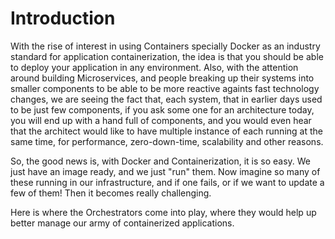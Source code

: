 # Introduction

With the rise of interest in using Containers specially Docker as an industry standard for application containerization, the idea is that you should be able to deploy your application in any environment. Also, with the attention around building Microservices, and people breaking up their systems into smaller components to be able to be more reactive againts fast technology changes, we are seeing the fact that, each system, that in earlier days used to be just few components, if you ask some one for an architecture today, you will end up with a hand full of components, and you would even hear that the architect would like to have multiple instance of each running at the same time, for performance, zero-down-time, scalability and other reasons.

So, the good news is, with Docker and Containerization, it is so easy. We just have an image ready, and we just "run" them. Now imagine so many of these running in our infrastructure, and if one fails, or if we want to update a few of them! Then it becomes really challenging. 

Here is where the Orchestrators come into play, where they would help up better manage our army of containerized applications.



